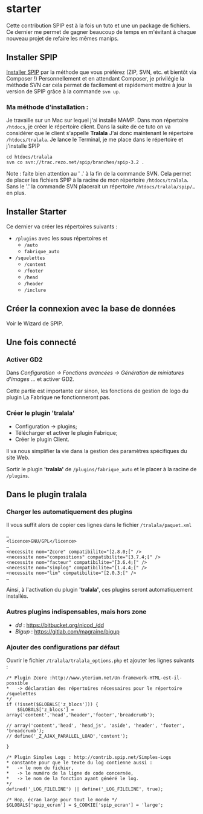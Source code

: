# starter
Cette contribution SPIP est à la fois un tuto et une un package de fichiers.
Ce dernier me permet de gagner beaucoup de temps en m'évitant à chaque nouveau projet de refaire les mêmes manips.

## Installer SPIP
[Installer SPIP](https://www.spip.net/fr_download) par la méthode que vous préférez (ZIP, SVN, etc. et bientôt via Composer !)
Personnellement et en attendant Composer, je privilégie la méthode SVN car cela permet de facilement et rapidement mettre à jour la version de SPIP grâce à la commande `svn up`.

### Ma méthode d'installation :
Je travaille sur un Mac sur lequel j'ai installé MAMP.
Dans mon répertoire `/htdocs`, je créer le répertoire client. Dans la suite de ce tuto on va considérer que le client s'appelle **Tralala**
J'ai donc maintenant le répertoire `/htdocs/tralala`.
Je lance le Terminal, je me place dans le répertoire et j'installe SPIP

```
cd htdocs/tralala
svn co svn://trac.rezo.net/spip/branches/spip-3.2 .
```

Note : faite bien attention au ' .' à la fin de la commande SVN. Cela permet de placer les fichiers SPIP à la racine de mon répertoire `/htdocs/tralala`. Sans le '.' la commande SVN placerait un répertoire `/htdocs/tralala/spip/…` en plus.

## Installer Starter
Ce dernier va créer les répertoires suivants :
   - `/plugins` avec les sous répertoires  et 
      - `/auto`
      - `fabrique_auto`
   - `/squelettes`
      - `/content`
      - `/footer`
      - `/head`
      - `/header`
      - `/inclure`

## Créer la connexion avec la base de données
Voir le Wizard de SPIP.

## Une fois connecté

### Activer GD2
Dans  *Configuration -> Fonctions avancées -> Génération de miniatures d'images*
… et activer GD2.

Cette partie est importante car sinon, les fonctions de gestion de logo du plugin La Fabrique ne fonctionneront pas.

### Créer le plugin 'tralala'
* Configuration -> plugins;
* Télécharger et activer le plugin Fabrique;
* Créer le plugin Client.

Il va nous simplifier la vie dans la gestion des paramètres spécifiques du site Web.

Sortir le plugin **'tralala'** de `/plugins/fabrique_auto` et le placer à la racine de `/plugins`.

## Dans le plugin tralala

### Charger les automatiquement des plugins
Il vous suffit alors de copier ces lignes dans le fichier `/tralala/paquet.xml`

```
…
<licence>GNU/GPL</licence>
…
<necessite nom="Zcore" compatibilite="[2.8.0;[" />
<necessite nom="compositions" compatibilite="[3.7.4;[" />
<necessite nom="facteur" compatibilite="[3.6.4;[" />
<necessite nom="simplog" compatibilite="[1.4.4;[" />
<necessite nom="lim" compatibilite="[2.0.3;[" />
…
```

Ainsi, à l'activation du plugin **'tralala'**, ces plugins seront automatiquement installés.


### Autres plugins indispensables, mais hors zone
- *dd* : https://bitbucket.org/nicod_/dd
- *Bigup* : https://gitlab.com/magraine/bigup

### Ajouter des configurations par défaut

Ouvrir le fichier `/tralala/tralala_options.php` et ajouter les lignes suivants :

```
/* Plugin Zcore :http://www.yterium.net/Un-framework-HTML-est-il-possible
*	-> déclaration des répertoires nécessaires pour le répertoire /squelettes 
*/
if (!isset($GLOBALS['z_blocs'])) {
	$GLOBALS['z_blocs'] = array('content','head','header','footer','breadcrumb');

// array('content','head', 'head_js', 'aside', 'header', 'footer', 'breadcrumb');
// define('_Z_AJAX_PARALLEL_LOAD','content');

}

/* Plugin Simples Logs : http://contrib.spip.net/Simples-Logs
* constante pour que le texte du log contienne aussi :
* 	-> le nom du fichier, 
* 	-> le numéro de la ligne de code concernée,
* 	-> le nom de la fonction ayant généré le log.
*/
defined('_LOG_FILELINE') || define('_LOG_FILELINE', true);

/* Hop, écran large pour tout le monde */
$GLOBALS['spip_ecran'] = $_COOKIE['spip_ecran'] = 'large';
```


